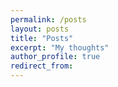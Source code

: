 ```yaml
---
permalink: /posts
layout: posts
title: "Posts"
excerpt: "My thoughts"
author_profile: true
redirect_from: 
---
```

